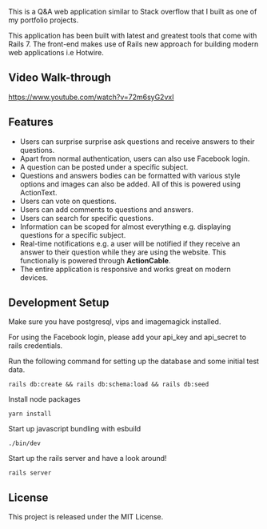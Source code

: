 This is a Q&A web application similar to Stack overflow that I built as one of my portfolio projects.

This application has been built with latest and greatest tools that come with Rails 7. The front-end makes use of Rails new approach for building modern web applications i.e Hotwire.

## Video Walk-through
https://www.youtube.com/watch?v=72m6syG2vxI

## Features
- Users can surprise surprise ask questions and receive answers to their questions.
- Apart from normal authentication, users can also use Facebook login.
- A question can be posted under a specific subject.
- Questions and answers bodies can be formatted with various style options and images can also be added. All of this is powered using ActionText.
- Users can vote on questions.
- Users can add comments to questions and answers.
- Users can search for specific questions.
- Information can be scoped for almost everything e.g. displaying questions for a specific subject.
- Real-time notifications e.g. a user will be notified if they receive an answer to their question while they are using the website. This functionaliy is powered through **ActionCable**.
- The entire application is responsive and works great on modern devices.

## Development Setup
Make sure you have postgresql, vips and imagemagick installed.

For using the Facebook login, please add your api_key and api_secret to rails credentials.

Run the following command for setting up the database and some initial test data.

```
rails db:create && rails db:schema:load && rails db:seed
```

Install node packages

```
yarn install
```

Start up javascript bundling with esbuild

```
./bin/dev
```

Start up the rails server and have a look around!

```
rails server
```

## License
This project is released under the MIT License.

